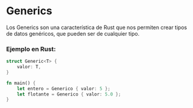 # Generics
Los Generics son una característica de Rust que nos permiten crear tipos de datos genéricos, que 
pueden ser de cualquier tipo.

### Ejemplo en Rust:
```rust
struct Generic<T> {
    valor: T,
}

fn main() {
    let entero = Generico { valor: 5 };
    let flotante = Generico { valor: 5.0 };
}
```

